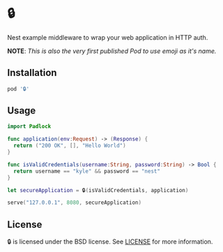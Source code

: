 # 🔒

Nest example middleware to wrap your web application in HTTP auth.

**NOTE**: *This is also the very first published Pod to use emoji as it's name.*

## Installation

```ruby
pod '🔒'
```

## Usage

```swift
import Padlock

func application(env:Request) -> (Response) {
  return ("200 OK", [], "Hello World")
}

func isValidCredentials(username:String, password:String) -> Bool {
  return username == "kyle" && password == "nest"
}

let secureApplication = 🔒(isValidCredentials, application)

serve("127.0.0.1", 8080, secureApplication)
```

## License

🔒 is licensed under the BSD license. See [LICENSE](LICENSE) for more information.


